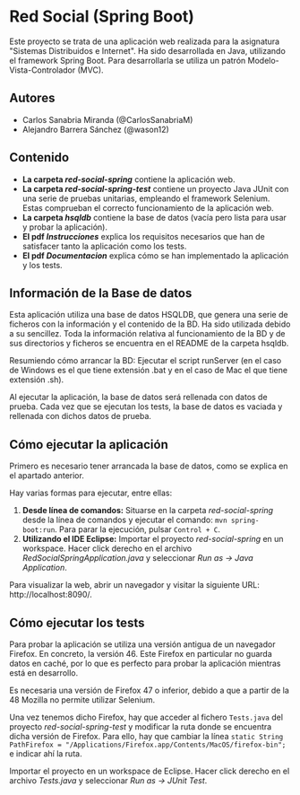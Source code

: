 # Red Social (Spring Boot)
Este proyecto se trata de una aplicación web realizada para la asignatura "Sistemas Distribuidos e Internet". Ha sido desarrollada en Java, utilizando el framework Spring Boot. Para desarrollarla se utiliza un patrón Modelo-Vista-Controlador (MVC).


## Autores
* Carlos Sanabria Miranda (@CarlosSanabriaM)
* Alejandro Barrera Sánchez (@wason12)


## Contenido
- **La carpeta *red-social-spring*** contiene la aplicación web.
- **La carpeta *red-social-spring-test*** contiene un proyecto Java JUnit con una serie de pruebas unitarias, empleando el framework Selenium. Estas comprueban el correcto funcionamiento de la aplicación web.
- **La carpeta *hsqldb*** contiene la base de datos (vacía pero lista para usar y probar la aplicación).
- **El pdf *Instrucciones*** explica los requisitos necesarios que han de satisfacer tanto la aplicación como los tests.
- **El pdf *Documentacion*** explica cómo se han implementado la aplicación y los tests.


## Información de la Base de datos
Esta aplicación utiliza una base de datos HSQLDB, que genera una serie de ficheros con la información y el contenido de la BD. Ha sido utilizada debido a su sencillez. Toda la información relativa al funcionamiento de la BD y de sus directorios y ficheros se encuentra en el README de la carpeta hsqldb.

Resumiendo cómo arrancar la BD: Ejecutar el script runServer (en el caso de Windows es el que tiene extensión .bat y en el caso de Mac el que tiene extensión .sh).

Al ejecutar la aplicación, la base de datos será rellenada con datos de prueba. Cada vez que se ejecutan los tests, la base de datos es vaciada y rellenada con dichos datos de prueba.


## Cómo ejecutar la aplicación
Primero es necesario tener arrancada la base de datos, como se explica en el apartado anterior.

Hay varias formas para ejecutar, entre ellas:
1. **Desde línea de comandos:** Situarse en la carpeta *red-social-spring* desde la línea de comandos y ejecutar el comando: `mvn spring-boot:run`. Para parar la ejecución, pulsar `Control + C`.
2. **Utilizando el IDE Eclipse:** Importar el proyecto *red-social-spring* en un workspace. Hacer click derecho en el archivo *RedSocialSpringApplication.java* y seleccionar *Run as -> Java Application*.

Para visualizar la web, abrir un navegador y visitar la siguiente URL: http://localhost:8090/.


## Cómo ejecutar los tests
Para probar la aplicación se utiliza una versión antigua de un navegador Firefox. En concreto, la versión 46. Este Firefox en particular no guarda datos en caché, por lo que es perfecto para probar la aplicación mientras está en desarrollo.

Es necesaria una versión de Firefox 47 o inferior, debido a que a partir de la 48 Mozilla no permite utilizar Selenium.

Una vez tenemos dicho Firefox, hay que acceder al fichero `Tests.java` del proyecto *red-social-spring-test* y modificar la ruta donde se encuentra dicha versión de Firefox. Para ello, hay que cambiar la línea `static String PathFirefox = "/Applications/Firefox.app/Contents/MacOS/firefox-bin";` e indicar ahí la ruta.

Importar el proyecto en un workspace de Eclipse. Hacer click derecho en el archivo *Tests.java* y seleccionar *Run as -> JUnit Test*.
